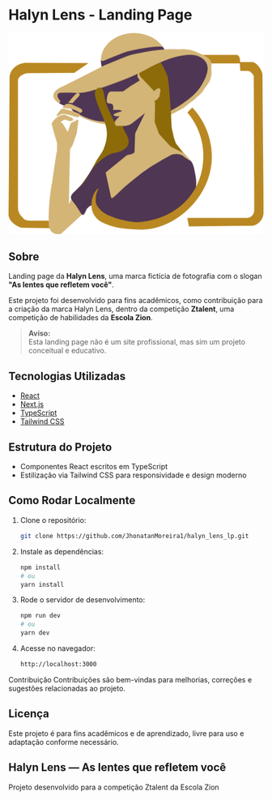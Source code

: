 # Halyn Lens - Landing Page

![Halyn Lens Logo](public/logos/halyn-logo.png)

## Sobre

Landing page da **Halyn Lens**, uma marca fictícia de fotografia com o slogan **"As lentes que refletem você"**. 

Este projeto foi desenvolvido para fins acadêmicos, como contribuição para a criação da marca Halyn Lens, dentro da competição **Ztalent**, uma competição de habilidades da **Escola Zion**.

> **Aviso:**  
> Esta landing page não é um site profissional, mas sim um projeto conceitual e educativo.

## Tecnologias Utilizadas

- [React](https://reactjs.org/)
- [Next.js](https://nextjs.org/)
- [TypeScript](https://www.typescriptlang.org/)
- [Tailwind CSS](https://tailwindcss.com/)

## Estrutura do Projeto
 
- Componentes React escritos em TypeScript  
- Estilização via Tailwind CSS para responsividade e design moderno

## Como Rodar Localmente

1. Clone o repositório:  
   ```bash
   git clone https://github.com/JhonatanMoreira1/halyn_lens_lp.git
2. Instale as dependências:
    ```bash
    npm install
    # ou
    yarn install
3. Rode o servidor de desenvolvimento:
    ```bash
    npm run dev
    # ou
    yarn dev
4. Acesse no navegador:
    ```bash
    http://localhost:3000
Contribuição
Contribuições são bem-vindas para melhorias, correções e sugestões relacionadas ao projeto.

## Licença
Este projeto é para fins acadêmicos e de aprendizado, livre para uso e adaptação conforme necessário.

## Halyn Lens — As lentes que refletem você
Projeto desenvolvido para a competição Ztalent da Escola Zion
